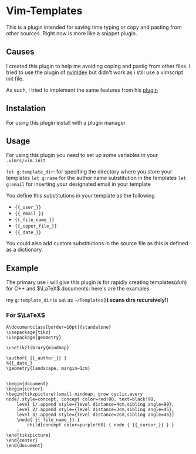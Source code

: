 # Vim-Templates

This is a plugin intended for saving time typing or copy and pasting
from other sources. Right now is more like a snippet plugin.

## Causes

I created this plugin to help me avoiding coping and pastig from other files.
I tried to use the plugin of [nvimdev](https://github.com/nvimdev) but didn't work as i still use a vimscript init file.

As such, i tried to implement the same features from his [plugin](https://github.com/nvimdev/template.nvim)

## Instalation

For using this plugin install with a plugin manager

## Usage

For using this plugin you need to set up some variables in your `.vimrc/vim.init`

`let g:template_dir`: for specifing the directory where you store your templates
`let g:name` for the author name substitution in the templates
`let g:email` for inserting your designated email in your template

You define this substitutions in your template as the following

- `{{_user_}}`
- `{{_email_}}`
- `{{_file_name_}}`
- `{{_upper_file_}}`
- `{{_date_}}`

You could also add custom substitutions in the source file as this is defined as a dictionary.

## Example

The primary use i will give this plugin is for rapidly creating templates(*duh*)
for C++ and $\LaTeX$ documents: here's are the examples

my `g:template_dir` is set as `~/Templates`(**it scans dirs recursively!**)

### For $\LaTeX$

```
A\documentclass[border=10pt]{standalone}
\usepackage{tikz}
\usepackage{geometry}

\usetikzlibrary{mindmap}

\author{ {{_author_}} }
%{{_date_}
\geometry{landscape, margin=1cm}


\begin{document}
\begin{center}
\begin{tikzpicture}[small mindmap, grow cyclic,every node/.style=concept, concept color=red!80, text=black!90,
    level 1/.append style={level distance=4cm,sibling angle=90},
    level 2/.append style={level distance=3cm,sibling angle=45},
    level 3/.append style={level distance=2cm,sibling angle=45}]
    \node{ {{_file_name_}} }
        child[concept color=purple!60] { node { {{_cursor_}} } }
    ;
\end{tikzpicture}
\end{center}
\end{document}
```


